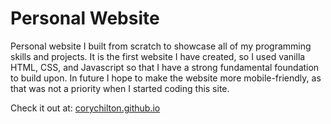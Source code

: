 # Personal Website

Personal website I built from scratch to showcase all of my programming skills and projects. It is the first website I have created, so I used vanilla HTML, CSS, and Javascript so that I have a strong fundamental foundation to build upon. In future I hope to make the website more mobile-friendly, as that was not a priority when I started coding this site.

Check it out at: [corychilton.github.io](https://corychilton.github.io/)
